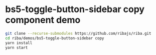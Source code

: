 # bs5-toggle-button-sidebar copy component demo

```bash
git clone --recurse-submodules https://github.com/ribajs/riba.git
cd riba/demos/bs5-toggle-button-sidebar copy
yarn install
yarn start
```
